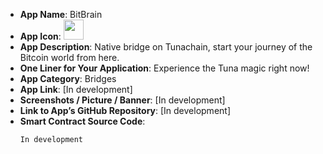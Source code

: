 - **App Name**: BitBrain
- **App Icon**: [<img src="./bitbrain_logo.png" width="32">](https://drive.google.com/file/d/1VDMNm9ijddPR304-d3jftVWJUsabMBRx/view?usp=drive_link)
- **App Description**: Native bridge on Tunachain, start your journey of the Bitcoin world from here.
- **One Liner for Your Application**: Experience the Tuna magic right now!
- **App Category**:  Bridges
- **App Link**: [In development]
- **Screenshots / Picture / Banner**: [In development]
- **Link to App’s GitHub Repository**: [In development]
- **Smart Contract Source Code**: 
  ``` 
  In development
  ```
